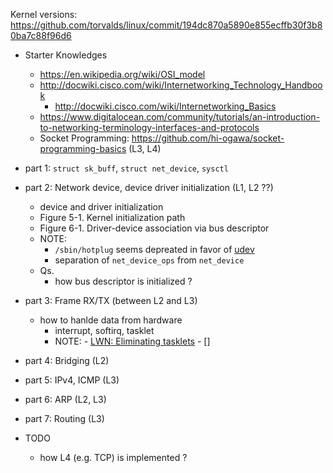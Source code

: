 <!--
{
  "title": "Reading: Understanding Linux Network Internals",
  "date": "2016-08-16T16:07:31.000Z",
  "category": "",
  "tags": [
    "linux"
  ],
  "draft": true
}
-->

Kernel versions: https://github.com/torvalds/linux/commit/194dc870a5890e855ecffb30f3b80ba7c88f96d6

- Starter Knowledges
  - https://en.wikipedia.org/wiki/OSI_model
  - http://docwiki.cisco.com/wiki/Internetworking_Technology_Handbook
      - http://docwiki.cisco.com/wiki/Internetworking_Basics
  - https://www.digitalocean.com/community/tutorials/an-introduction-to-networking-terminology-interfaces-and-protocols
  - Socket Programming: https://github.com/hi-ogawa/socket-programming-basics (L3, L4)

- part 1: `struct sk_buff`, `struct net_device`, `sysctl`
- part 2: Network device, device driver initialization (L1, L2 ??)
  - device and driver initialization
  - Figure 5-1. Kernel initialization path
  - Figure 6-1. Driver-device association via bus descriptor
  - NOTE:
     - `/sbin/hotplug` seems depreated in favor of [udev](https://en.wikipedia.org/wiki/Udev)
     - separation of `net_device_ops` from `net_device`
  - Qs.
     - how bus descriptor is initialized ?
- part 3: Frame RX/TX (between L2 and L3)
  - how to hanlde data from hardware
      - interrupt, softirq, tasklet
      - NOTE: 
            - [LWN: Eliminating tasklets](http://lwn.net/Articles/239633/)
            - []
- part 4: Bridging (L2)
- part 5: IPv4, ICMP (L3) 
- part 6: ARP (L2, L3)
- part 7: Routing (L3)

- TODO  
  - how L4 (e.g. TCP) is implemented ?